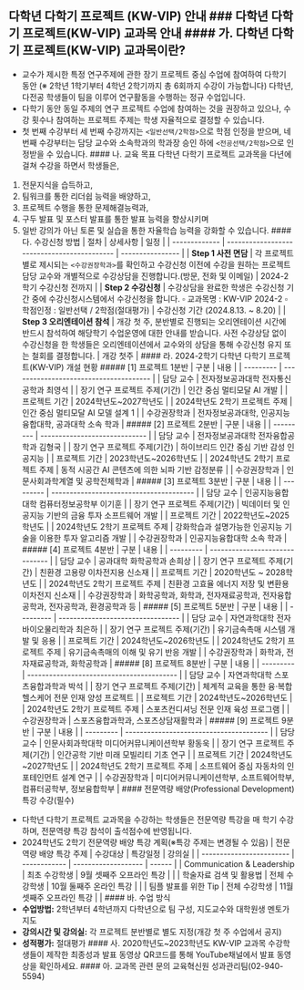 ## 다학년 다학기 프로젝트 (KW-VIP) 안내 ### 다학년 다학기 프로젝트(KW-VIP) 교과목 안내 #### 가. 다학년 다학기 프로젝트(KW-VIP) 교과목이란?
- 교수가 제시한 특정 연구주제에 관한 장기 프로젝트 중심 수업에 참여하여 다학기 동안 (※ 2학년 1학기부터 4학년 2학기까지 총 6회까지 수강이 가능합니다) 다학년, 다전공 학생들이 팀을 이루어 연구활동을 수행하는 정규 수업입니다.
- 다학기 동안 동일 주제의 연구 프로젝트 수업에 참여하는 것을 권장하고 있으나, 수강 횟수나 참여하는 프로젝트 주제는 학생 자율적으로 결정할 수 있습니다.
- 첫 번째 수강부터 세 번째 수강까지는 `<일반선택/2학점>`으로 학점 인정을 받으며, 네 번째 수강부터는 담당 교수와 소속학과의 학과장 승인 하에 `<전공선택/2학점>`으로 인정받을 수 있습니다. #### 나. 교육 목표
다학년 다학기 프로젝트 교과목을 다년에 걸쳐 수강을 하면서 학생들은,
1. 전문지식을 습득하고,
2. 팀워크를 통한 리더쉽 능력을 배양하고,
3. 프로젝트 수행을 통한 문제해결능력과,
4. 구두 발표 및 포스터 발표를 통한 발표 능력을 향상시키며
5. 일반 강의가 아닌 토론 및 실습을 통한 자율학습 능력을 강화할 수 있습니다. #### 다. 수강신청 방법
| 절차 | 상세사항 | 일정 |
| ------------- | ------------------------------------------- | ---------------- |
| **Step 1 사전 면담** | 각 프로젝트 별로 제시되는 `<수강권장학과>`를 확인하고 수강신청 이전에 수강을 원하는 프로젝트 담당 교수와 개별적으로 수강상담을 진행합니다.(방문, 전화 및 이메일) | 2024-2학기 수강신청 전까지 |
| **Step 2 수강신청** | 수강상담을 완료한 학생은 수강신청 기간 중에 수강신청시스템에서 수강신청을 합니다. ▫ 교과목명 : KW-VIP 2024-2 ▫ 학점인정 : 일반선택 / 2학점(절대평가) | 수강신청 기간 (2024.8.13. ~ 8.20) |
| **Step 3 오리엔테이션 참석** | 개강 첫 주, 분반별로 진행되는 오리엔테이션 시간에 반드시 참석하여 해당학기 수업운영에 대한 안내를 받습니다. 사전 수강상담 없이 수강신청을 한 학생들은 오리엔테이션에서 교수와의 상담을 통해 수강신청 유지 또는 철회를 결정합니다. | 개강 첫주 | #### 라. 2024-2학기 다학년 다학기 프로젝트(KW-VIP) 개설 현황 ##### [1] 프로젝트 1분반 | 구분 | 내용 |
| --------- | -------------------------------------- |
| 담당 교수 | 전자정보공과대학 전자통신공학과 최영석 |
| 장기 연구 프로젝트 주제(기간) | 인간 중심 멀티모달 AI 개발 |
| 프로젝트 기간 | 2024학년도~2027학년도 |
| 2024학년도 2학기 프로젝트 주제 | 인간 중심 멀티모달 AI 모델 설계 1 |
| 수강권장학과 | 전자정보공과대학, 인공지능융합대학, 공과대학 소속 학과 | ##### [2] 프로젝트 2분반 | 구분 | 내용 |
| --------- | ----------------------------- |
| 담당 교수 | 전자정보공과대학 전자융합공학과 김형국 |
| 장기 연구 프로젝트 주제(기간) | 하이브리드 인간 중심 기반 감성 인공지능 |
| 프로젝트 기간 | 2023학년도~2026학년도 |
| 2024학년도 2학기 프로젝트 주제 | 동적 시공간 AI 콘텐츠에 의한 뇌파 기반 감정분류 |
| 수강권장학과 | 인문사회과학계열 및 공학전체학과 | ##### [3] 프로젝트 3분반 | 구분 | 내용 |
| --------- | --------------------------------------- |
| 담당 교수 | 인공지능융합대학 컴퓨터정보공학부 이기훈 |
| 장기 연구 프로젝트 주제(기간) | 빅데이터 및 인공지능 기반의 금융 투자 소프트웨어 개발 |
| 프로젝트 기간 | 2022학년도~2025학년도 |
| 2024학년도 2학기 프로젝트 주제 | 강화학습과 설명가능한 인공지능 기술을 이용한 투자 알고리즘 개발 |
| 수강권장학과 | 인공지능융합대학 소속 학과 | ##### [4] 프로젝트 4분반 | 구분 | 내용 |
| --------- | ------------------------------ |
| 담당 교수 | 공과대학 화학공학과 손희상 |
| 장기 연구 프로젝트 주제(기간) | 친환경 고용량 이차전지용 신소재 |
| 프로젝트 기간 | 2020학년도 ~ 2028학년도 |
| 2024학년도 2학기 프로젝트 주제 | 친환경 고효율 에너지 저장 및 변환용 이차전지 신소재 |
| 수강권장학과 | 화학공학과, 화학과, 전자재료공학과, 전자융합공학과, 전자공학과, 환경공학과 등 | ##### [5] 프로젝트 5분반 | 구분 | 내용 |
| --------- | --------------------------------- |
| 담당 교수 | 자연과학대학 전자바이오물리학과 최은하 |
| 장기 연구 프로젝트 주제(기간) | 유기금속촉매 시스템 개발 및 응용 |
| 프로젝트 기간 | 2024학년도~2026학년도 |
| 2024학년도 2학기 프로젝트 주제 | 유기금속촉매의 이해 및 유기 반응 개발 |
| 수강권장학과 | 화학과, 전자재료공학과, 화학공학과 | ##### [8] 프로젝트 8분반 | 구분 | 내용 |
| --------- | ----------------------------------------- |
| 담당 교수 | 자연과학대학 스포츠융합과학과 박석 |
| 장기 연구 프로젝트 주제(기간) | 체계적 교육을 통한 융·복합 헬스케어 전문 인재 양성 프로젝트 |
| 프로젝트 기간 | 2024학년도~2026학년도 |
| 2024학년도 2학기 프로젝트 주제 | 스포츠컨디셔닝 전문 인재 육성 프로그램 |
| 수강권장학과 | 스포츠융합과학과, 스포츠상담재활학과 | ##### [9] 프로젝트 9분반 | 구분 | 내용 |
| --------- | --------------------------------------- |
| 담당 교수 | 인문사회과학대학 미디어커뮤니케이션학부 황동욱 |
| 장기 연구 프로젝트 주제(기간) | 인간공학 기반 미래 모빌리티 기초 연구 |
| 프로젝트 기간 | 2024학년도~2027학년도 |
| 2024학년도 2학기 프로젝트 주제 | 소프트웨어 중심 자동차의 인포테인먼트 설계 연구 |
| 수강권장학과 | 미디어커뮤니케이션학부, 소프트웨어학부, 컴퓨터공학부, 정보융합학부 | #### 전문역량 배양(Professional Development) 특강 수강(필수)
- 다학년 다학기 프로젝트 교과목을 수강하는 학생들은 전문역량 특강을 매 학기 수강하며, 전문역량 특강 참석이 출석점수에 반영됩니다.
- 2024학년도 2학기 전문역량 배양 특강 계획(※특강 주제는 변경될 수 있음) | 전문역량 배양 특강 주제 | 수강대상 | 특강일정 | 강의실 |
| ------------------------ | ------------ | ------------------- | ------ |
| Communication & Leadership | 최초 수강학생 | 9월 셋째주 오프라인 특강 | |
| 학술자료 검색 및 활용법 | 전체 수강학생 | 10월 둘째주 온라인 특강 | |
| 팀플 발표를 위한 Tip | 전체 수강학생 | 11월 셋째주 오프라인 특강 | | #### 바. 수업 방식
- **수업방법:** 2학년부터 4학년까지 다학년으로 팀 구성, 지도교수와 대학원생 멘토가 지도
- **강의시간 및 강의실:** 각 프로젝트 분반별로 별도 지정(개강 첫 주 수업에서 공지)
- **성적평가:** 절대평가 #### 사. 2020학년도~2023학년도 KW-VIP 교과목 수강학생들이 제작한 최종성과 발표 동영상
QR코드를 통해 YouTube채널에서 발표 동영상을 확인하세요. #### 아. 교과목 관련 문의
교육혁신원 성과관리팀(02-940-5594)